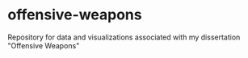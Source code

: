offensive-weapons
=================

Repository for data and visualizations associated with my dissertation "Offensive Weapons"
